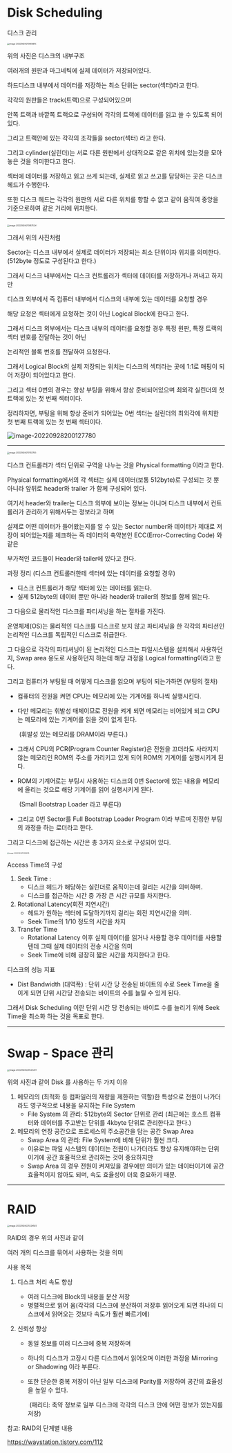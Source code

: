 # Disk Scheduling

디스크 관리

<img src="Disk_Scheduling.assets/image-20220924210006615.png" alt="image-20220924210006615" style="zoom:33%;" />

위의 사진은 디스크의 내부구조

여러개의 원판과 마그네틱에 실제 데이터가 저장되어있다.

하드디스크 내부에서 데이터를 저장하는 최소 단위는 sector(섹터)라고 한다.

각각의 원판들은 track(트랙)으로 구성되어있으며

안쪽 트랙과 바깥쪽 트랙으로 구성되어 각각의 트랙에 데이터를 읽고 쓸 수 있도록 되어있다. 

그리고 트랙안에 있는 각각의 조각들을 sector(섹터) 라고 한다. 

그리고 cylinder(실린더)는 서로 다른 원판에서 상대적으로 같은 위치에 있는것을 모아놓은 것을 의미한다고 한다.

섹터에 데이터를 저장하고 읽고 쓰게 되는데, 실제로 읽고 쓰고를 담당하는 곳은 디스크 헤드가 수행한다.

또한 디스크 헤드는 각각의 원판의 서로 다른 위치를 향할 수 없고 같이 움직여 중앙을 기준으로하여 같은 거리에 위치한다.

---

<img src="Disk_Scheduling.assets/image-20220924210057524.png" alt="image-20220924210057524" style="zoom:33%;" />

그래서 위의 사진처럼

Sector는 디스크 내부에서 실제로 데이터가 저장되는 최소 단위이자 위치를 의미한다. (512byte 정도로 구성된다고 한다.)

그래서 디스크 내부에서는 디스크 컨트롤러가 섹터에 데이터를 저장하거나 꺼내고 하지만 

디스크 외부에서 즉 컴퓨터 내부에서 디스크의 내부에 있는 데이터를 요청할 경우 

해당 요청은 섹터에게 요청하는 것이 아닌 Logical Block에 한다고 한다.

그래서 디스크 외부에서는 디스크 내부의 데이터를 요청할 경우 특정 원판, 특정 트랙의 섹터 번호를 전달하는 것이 아닌

논리적인 블록 번호를 전달하여 요청한다.

그래서 Logical Block의 실제 저장되는 위치는 디스크의 섹터라는 곳에 1:1로 매핑이 되어 저장이 되어있다고 한다.

그리고 섹터 0번의 경우는 항상 부팅을 위해서 항상 준비되어있으며 최외각 실린더의 첫 트랙에 있는 첫 번째 섹터이다.

정리하자면, 부팅을 위해 항상 준비가 되어있는 0번 섹터는 실린더의 최외각에 위치한 첫 번째 트랙에 있는 첫 번째 섹터이다.

![image-20220928200127780](Disk_Scheduling.assets/image-20220928200127780.png)

---



<img src="Disk_Scheduling.assets/image-20220924210102783.png" alt="image-20220924210102783" style="zoom:33%;" />

디스크 컨트롤러가 섹터 단위로 구역을 나누는 것을 Physical formatting 이라고 한다. 

Physical formatting에서의 각 섹터는 실제 데이터(보통 512byte)로 구성되는 것 뿐 아니라 앞뒤로 header와 trailer 가 함께 구성되어 있다.

여기서 header와 trailer는 디스크 외부에 보이는 정보는 아니며 디스크 내부에서 컨트롤러가 관리하기 위해서두는 정보라고 하며 

실제로 어떤 데이터가 들어왔는지를 알 수 있는 Sector number와 데이터가 제대로 저장이 되어있는지를 체크하는 즉 데이터의 축약본인 ECC(Error-Correcting Code) 와 같은

부가적인 코드들이 Header와 tailer에 있다고 한다.

과정 정리 (디스크 컨트롤러한테 섹터에 있는 데이터를 요청할 경우)

- 디스크 컨트롤러가 해당 섹터에 있는 데이터를 읽는다.
- 실제 512byte의 데이터 뿐만 아니라 header와 trailer의 정보를 함께 읽는다.



그 다음으로 물리적인 디스크를 파티셔닝을 하는 절차를 가진다.

운영체제(OS)는 물리적인 디스크를 디스크로 보지 않고 파티셔닝을 한 각각의 파티션인 논리적인 디스크를 독립적인 디스크로 취급한다.



그 다음으로 각각의 파티셔닝이 된 논리적인 디스크는 파일시스템을 설치해서 사용하던지, Swap area 용도로 사용하던지 하는데 해당 과정을 Logical formatting이라고 한다.



그리고 컴퓨터가 부팅될 때 어떻게 디스크를 읽으며 부팅이 되는가하면 (부팅의 절차)

- 컴퓨터의 전원을 켜면 CPU는 메모리에 있는 기계어를 하나씩 실행시킨다.

- 다만 메모리는 휘발성 매체이므로 전원을 켜게 되면 메모리는 비어있게 되고 CPU는 메모리에 있는 기계어를 읽을 것이 없게 된다.

  ​	(휘발성 있는 메모리를 DRAM이라 부른다.)

- 그래서 CPU의 PCR(Program Counter Register)은 전원을 끄더라도 사라지지 않는 메모리인 ROM의 주소를 가리키고 있게 되어 ROM의 기계어를 실행시키게 된다.

- ROM의 기계어로는 부팅시 사용하는 디스크의 0번 Sector에 있는 내용을 메모리에 올리는 것으로 해당 기계어를 읽어 실행시키게 된다. 

  ​	(Small Bootstrap Loader 라고 부른다)  

- 그리고 0번 Sector를 Full Bootstrap Loader Program 이라 부르며 진정한 부팅의 과정을 하는 로더라고 한다.

그리고 디스크에 접근하는 시간은 총 3가지 요소로 구성되어 있다.

<img src="Disk_Scheduling.assets/image-20220924210006615.png" alt="image-20220924210006615" style="zoom: 25%;" />

Access Time의 구성

1. Seek Time : 
   - 디스크 헤드가 해당하는 실린더로 움직이는데 걸리는 시간을 의미하며.
   - 디스크를 접근하는 시간 중 가장 큰 시간 규모를 차지한다.  
2. Rotational Latency(회전 지연시간)
   - 헤드가 원하는 섹터에 도달하기까지 걸리는 회전 지연시간을 의미.
   - Seek Time의 1/10 정도의 시간을 차지
3. Transfer Time
   - Rotational Latency 이후 실제 데이터를 읽거나 사용할 경우 데이터를 사용할 텐데 그때 실제 데이터의 전송 시간을 의미
   - Seek Time에 비해 굉장히 짧은 시간을 차지한다고 한다.

디스크의 성능 지표

- Dist Bandwidth (대역폭) : 단위 시간 당 전송된 바이트의 수로 Seek Time을 줄이게 되면 단위 시간당 전송되는 바이트의 수를 늘릴 수 있게 된다.



그래서 Disk Scheduling 이란 단위 시간 당 전송되는 바이트 수를 늘리기 위해 Seek Time을 최소화 하는 것을 목표로 한다.

---



# Swap - Space 관리

<img src="Disk_Scheduling.assets/image-20220924224523201.png" alt="image-20220924224523201" style="zoom:33%;" />

위의 사진과 같이 Disk 를 사용하는 두 가지 이유

1. 메모리의 (최적화 등 컴파일러의 재량을 제한하는 역할)한 특성으로 전원이 나가더라도 영구적으로 내용을 유지하는 File System
   - File System 의 관리: 512byte의 Sector 단위로 관리 (최근에는 호스트 컴퓨터와 데이터를 주고받는 단위를 4kbyte 단위로 관리한다고 한다.)
2. 메모리의 연장 공간으로 프로세스의 주소공간을 담는 공간 Swap Area
   - Swap Area 의 관리: File System에 비해 단위가 훨씬 크다.
   - 이유로는 파일 시스템의 데이터는 전원이 나가더라도 항상 유지해야하는 단위이기에 공간 효율적으로 관리하는 것이 중요하지만
   - Swap Area 의 경우 전원이 켜져있을 경우에만 의미가 있는 데이터이기에 공간 효율적이지 않아도 되며, 속도 효율성이 더욱 중요하기 때문.

---



# RAID

<img src="Disk_Scheduling.assets/image-20220924225524565.png" alt="image-20220924225524565" style="zoom:33%;" />

RAID의 경우 위의 사진과 같이 

여러 개의 디스크를 묶어서 사용하는 것을 의미

사용 목적

1. 디스크 처리 속도 향상
   - 여러 디스크에 Block의 내용을 분산 저장
   - 병렬적으로 읽어 옴(각각의 디스크에 분산하여 저장후 읽어오게 되면 하나의 디스크에서 읽어오는 것보다 속도가 훨씬 빠르기에)

2. 신뢰성 향상

   - 동일 정보를 여러 디스크에 중복 저장하며

   - 하나의 디스크가 고장시 다른 디스크에서 읽어오며 이러한 과정을 Mirroring or Shadowing 이라 부른다.

   - 또한 단순한 중복 저장이 아닌 일부 디스크에 Parity를 저장하여 공간의 효율성을 높일 수 있다.

     ​	(패리티: 축약 정보로 일부 디스크에 각각의 디스크 안에 어떤 정보가 있는지를 저장)



참고: RAID의 단계별 내용

https://waystation.tistory.com/112